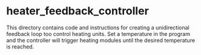 # heater_feedback_controller
This directory contains code and instructions for creating a unidirectional feedback loop too control heating units. Set a temperature in the program and the controller will trigger heating modules until the desired temperature is reached. 
